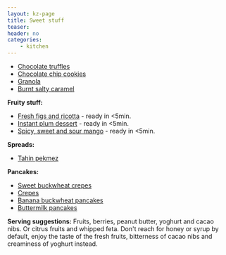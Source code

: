 ```yaml
---
layout: kz-page
title: Sweet stuff
teaser: 
header: no
categories:
    - kitchen
---
```


* [Chocolate truffles](/kitchen/chocolate-truffles/)
* [Chocolate chip cookies](/kitchen/chocolate-chip-cookies/)
* [Granola](/kitchen/granola/)
* [Burnt salty caramel](/kitchen/burnt-salty-caramel/)

**Fruity stuff:**
* [Fresh figs and ricotta](/kitchen/figs-ricotta/) - ready in <5min.
* [Instant plum dessert](/kitchen/instant-plum-dessert/) - ready in <5min.
* [Spicy, sweet and sour mango](/kitchen/spicy-mango/) - ready in <5min.


**Spreads:**
* [Tahin pekmez](/kitchen/tahin-pekmez/)

**Pancakes:**
* [Sweet buckwheat crepes](/kitchen/buckwheat-crepes-sweet/)
* [Crepes](/kitchen/crepes/)
* [Banana buckwheat pancakes](/kitchen/banana-buckwheat-pancakes/)
* [Buttermilk pancakes](/kitchen/buttermilk-pancakes/)

**Serving suggestions:** Fruits, berries, peanut butter, yoghurt and cacao nibs. Or citrus fruits and whipped feta. Don't reach for honey or syrup by default, enjoy the taste of the fresh fruits, bitterness of cacao nibs and creaminess of yoghurt instead.
